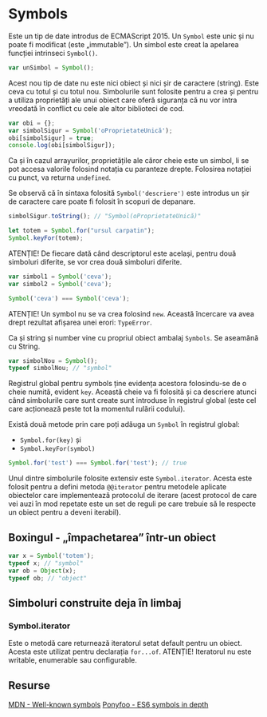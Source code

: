 # Symbols

Este un tip de date introdus de ECMAScript 2015. Un `Symbol` este unic și nu poate fi modificat (este „immutable”). Un simbol este creat la apelarea funcției intrinseci `Symbol()`.

```javascript
var unSimbol = Symbol();
```

Acest nou tip de date nu este nici obiect și nici șir de caractere (string). Este ceva cu totul și cu totul nou. Simbolurile sunt folosite pentru a crea și pentru a utiliza proprietăți ale unui obiect care oferă siguranța că nu vor intra vreodată în conflict cu cele ale altor biblioteci de cod.

```javascript
var obi = {};
var simbolSigur = Symbol('oProprietateUnică');
obi[simbolSigur] = true;
console.log(obi[simbolSigur]);
```

Ca și în cazul arrayurilor, proprietățile ale căror cheie este un simbol, li se pot accesa valorile folosind notația cu paranteze drepte. Folosirea notației cu punct, va returna `undefined`.

Se observă că în sintaxa folosită `Symbol('descriere')` este introdus un șir de caractere care poate fi folosit în scopuri de depanare.

```javascript
simbolSigur.toString(); // "Symbol(oProprietateUnică)"
```

```javascript
let totem = Symbol.for("ursul carpatin");
Symbol.keyFor(totem);
```

ATENȚIE! De fiecare dată când descriptorul este același, pentru două simboluri diferite, se vor crea două simboluri diferite.

```javascript
var simbol1 = Symbol('ceva');
var simbol2 = Symbol('ceva');

Symbol('ceva') === Symbol('ceva');
```

ATENȚIE! Un symbol nu se va crea folosind `new`. Această încercare va avea drept rezultat afișarea unei erori: `TypeError`.

Ca și string și number vine cu propriul obiect ambalaj `Symbols`.
Se aseamănă cu String.

```javascript
var simbolNou = Symbol();
typeof simbolNou; // "symbol"
```

Registrul global pentru symbols ține evidența acestora folosindu-se de o cheie numită, evident `key`. Această cheie va fi folosită și ca descriere atunci când simbolurile care sunt create sunt introduse în registrul global (este cel care acționează peste tot la momentul rulării codului).

Există două metode prin care poți adăuga un `Symbol` în registrul global:
- `Symbol.for(key)` și
- `Symbol.keyFor(symbol)`

```javascript
Symbol.for('test') === Symbol.for('test'); // true
```

Unul dintre simbolurile folosite extensiv este `Symbol.iterator`. Acesta este folosit pentru a defini metoda `@@iterator` pentru metodele aplicate obiectelor care implementează protocolul de iterare (acest protocol de care vei auzi în mod repetate este un set de reguli pe care trebuie să le respecte un obiect pentru a deveni iterabil).

## Boxingul - „împachetarea” într-un obiect

```javascript
var x = Symbol('totem');
typeof x; // "symbol"
var ob = Object(x);
typeof ob; // "object"
```

## Simboluri construite deja în limbaj

### Symbol.iterator

Este o metodă care returnează iteratorul setat default pentru un obiect. Acesta este utilizat pentru declarația `for...of`.
ATENȚIE! Iteratorul nu este writable, enumerable sau configurable.

## Resurse

[MDN - Well-known symbols](https://developer.mozilla.org/en/docs/Web/JavaScript/Reference/Global_Objects/Symbol#Well-known_symbols)
[Ponyfoo - ES6 symbols in depth](https://ponyfoo.com/articles/es6-symbols-in-depth)
